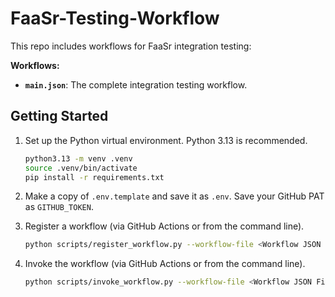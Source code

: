 # FaaSr-Testing-Workflow

This repo includes workflows for FaaSr integration testing:

**Workflows:**

- **`main.json`**: The complete integration testing workflow.

## Getting Started

1. Set up the Python virtual environment. Python 3.13 is recommended.

   ```bash
   python3.13 -m venv .venv
   source .venv/bin/activate
   pip install -r requirements.txt
   ```

2. Make a copy of `.env.template` and save it as `.env`. Save your GitHub PAT as `GITHUB_TOKEN`.

3. Register a workflow (via GitHub Actions or from the command line).

   ```bash
   python scripts/register_workflow.py --workflow-file <Workflow JSON File>
   ```

4. Invoke the workflow (via GitHub Actions or from the command line).

   ```bash
   python scripts/invoke_workflow.py --workflow-file <Workflow JSON File>
   ```
